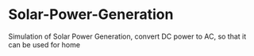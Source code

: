 # Solar-Power-Generation
Simulation of Solar Power Generation, convert DC power to AC, so that it can be used for home
